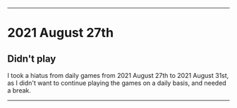 
***

# 2021 August 27th

## Didn't play

I took a hiatus from daily games from 2021 August 27th to 2021 August 31st, as I didn't want to continue playing the games on a daily basis, and needed a break.

***
